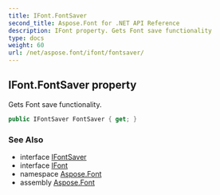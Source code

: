 ```yaml
---
title: IFont.FontSaver
second_title: Aspose.Font for .NET API Reference
description: IFont property. Gets Font save functionality
type: docs
weight: 60
url: /net/aspose.font/ifont/fontsaver/
---
```

## IFont.FontSaver property

Gets Font save functionality.

```csharp
public IFontSaver FontSaver { get; }
```

### See Also

* interface [IFontSaver](../../ifontsaver/)
* interface [IFont](../)
* namespace [Aspose.Font](../../ifont/)
* assembly [Aspose.Font](../../../)


